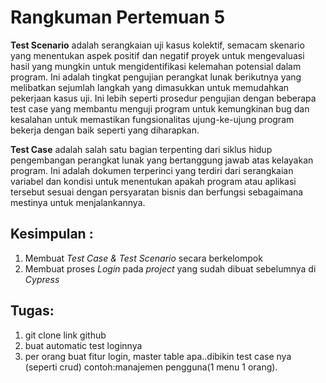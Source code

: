 # Rangkuman Pertemuan 5

**Test Scenario** adalah serangkaian uji kasus kolektif, semacam skenario yang menentukan aspek positif dan negatif proyek untuk mengevaluasi hasil yang mungkin untuk mengidentifikasi kelemahan potensial dalam program. Ini adalah tingkat pengujian perangkat lunak berikutnya yang melibatkan sejumlah langkah yang dimasukkan untuk memudahkan pekerjaan kasus uji. Ini lebih seperti prosedur pengujian dengan beberapa test case yang membantu menguji program untuk kemungkinan bug dan kesalahan untuk memastikan fungsionalitas ujung-ke-ujung program bekerja dengan baik seperti yang diharapkan.

**Test Case** adalah salah satu bagian terpenting dari siklus hidup pengembangan perangkat lunak yang bertanggung jawab atas kelayakan program. Ini adalah dokumen terperinci yang terdiri dari serangkaian variabel dan kondisi untuk menentukan apakah program atau aplikasi tersebut sesuai dengan persyaratan bisnis dan berfungsi sebagaimana mestinya untuk menjalankannya.

## Kesimpulan :
1. Membuat _Test Case & Test Scenario_ secara berkelompok
2. Membuat proses _Login_ pada _project_ yang sudah dibuat sebelumnya di _Cypress_

## Tugas:
1. git clone link github
2. buat automatic test loginnya
3. per orang buat fitur login, master table apa..dibikin test case nya (seperti crud)
contoh:manajemen pengguna(1 menu 1 orang).
